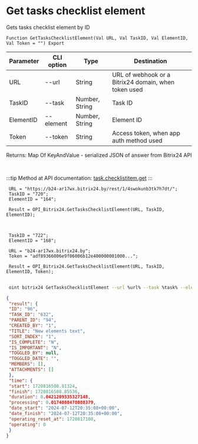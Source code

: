 ﻿---
sidebar_position: 5
---

# Get tasks checklist element
 Gets tasks checklist element by ID



`Function GetTasksChecklistElement(Val URL, Val TaskID, Val ElementID, Val Token = "") Export`

 | Parameter | CLI option | Type | Destination |
 |-|-|-|-|
 | URL | --url | String | URL of webhook or a Bitrix24 domain, when token used |
 | TaskID | --task | Number, String | Task ID |
 | ElementID | --element | Number, String | Element ID |
 | Token | --token | String | Access token, when app auth method used |

 
 Returns: Map Of KeyAndValue - serialized JSON of answer from Bitrix24 API

<br/>

:::tip
Method at API documentation: [task.checklistitem.get](https://dev.1c-bitrix.ru/rest_help/tasks/task/checklistitem/get.php)
:::
<br/>


```bsl title="Code example"
 URL = "https://b24-ar17wx.bitrix24.by/rest/1/4swokunb3tk7h7dt/";
 TaskID = "720";
 ElementID = "164";
 
 Result = OPI_Bitrix24.GetTasksChecklistElement(URL, TaskID, ElementID);
 
 
 
 TaskID = "722";
 ElementID = "168";
 
 URL = "b24-ar17wx.bitrix24.by";
 Token = "adf89366006e9f06006b12e400000001000...";
 
 Result = OPI_Bitrix24.GetTasksChecklistElement(URL, TaskID, ElementID, Token);
```
	


```sh title="CLI command example"
 
 oint bitrix24 GetTasksChecklistElement --url %url% --task %task% --element %element% --token %token%

```

```json title="Result"
{
 "result": {
 "ID": "96",
 "TASK_ID": "632",
 "PARENT_ID": "94",
 "CREATED_BY": "1",
 "TITLE": "New elements text",
 "SORT_INDEX": "1",
 "IS_COMPLETE": "N",
 "IS_IMPORTANT": "N",
 "TOGGLED_BY": null,
 "TOGGLED_DATE": "",
 "MEMBERS": [],
 "ATTACHMENTS": []
 },
 "time": {
 "start": 1720816508.81324,
 "finish": 1720816508.85536,
 "duration": 0.0421209335327148,
 "processing": 0.0174088478088379,
 "date_start": "2024-07-12T20:35:08+00:00",
 "date_finish": "2024-07-12T20:35:08+00:00",
 "operating_reset_at": 1720817108,
 "operating": 0
 }
}
```
